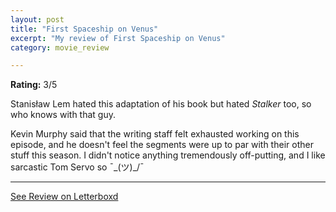 ```yaml
---
layout: post
title: "First Spaceship on Venus"
excerpt: "My review of First Spaceship on Venus"
category: movie_review

---
```


**Rating:** 3/5

Stanisław Lem hated this adaptation of his book but hated <i>Stalker</i> too, so who knows with that guy.

Kevin Murphy said that the writing staff felt exhausted working on this episode, and he doesn't feel the segments were up to par with their other stuff this season. I didn't notice anything tremendously off-putting, and I like sarcastic Tom Servo so ¯\_(ツ)_/¯ 

<hr>

[See Review on Letterboxd](https://boxd.it/9ffP3x)
